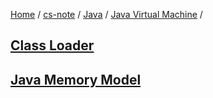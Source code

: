 [Home](https://mengxianbin.github.io) /
[cs-note](https://mengxianbin.github.io/cs-note) /
[Java](https://mengxianbin.github.io/cs-note/content/java) /
[Java Virtual Machine](https://mengxianbin.github.io/cs-note/content/java/java_virtual_machine) /

## [Class Loader](https://mengxianbin.github.io/cs-note/content/java/java_virtual_machine/class_loader)

## [Java Memory Model](https://mengxianbin.github.io/cs-note/content/java/java_virtual_machine/java_memory_model)
